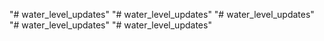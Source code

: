 "# water_level_updates" 
"# water_level_updates" 
"# water_level_updates" 
"# water_level_updates" 
"# water_level_updates" 
